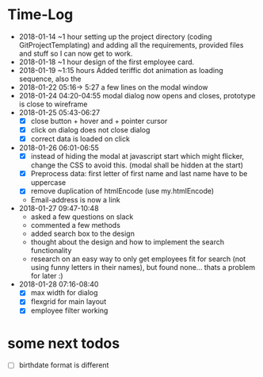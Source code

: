 # Time-Log

- 2018-01-14 ~1 hour setting up the project directory (coding GitProjectTemplating) and adding all the requirements, provided files and stuff so I can now get to work.
- 2018-01-18 ~1 hour design of the first employee card.
- 2018-01-19 ~1:15 hours Added teriffic dot animation as loading sequence, also the 
- 2018-01-22 05:16-> 5:27 a few lines on the modal window
- 2018-01-24 04:20-04:55 modal dialog now opens and closes, prototype is close to wireframe
- 2018-01-25 05:43-06:27
    - [x] close button + hover and + pointer cursor
    - [x] click on dialog does not close dialog
    - [x] correct data is loaded on click
- 2018-01-26 06:01-06:55
    - [x] instead of hiding the modal at javascript start which might flicker, 
          change the CSS to avoid this. (modal shall be hidden at the start)
    - [x] Preprocess data: first letter of first name and last name have to be uppercase
    - [x] remove duplication of htmlEncode (use my.htmlEncode)
    - Email-address is now a link
- 2018-01-27 09:47-10:48 
  - asked a few questions on slack
  - commented a few methods
  - added search box to the design
  - thought about the design and how to implement the search functionality
  - research on an easy way to only get employees fit for search (not using
    funny letters in their names), but found none... thats a problem for later :)
- 2018-01-28 07:16-08:40
  - [x] max width for dialog
  - [x] flexgrid for main layout
  - [x] employee filter working

# some next todos
 - [ ] birthdate format is different
